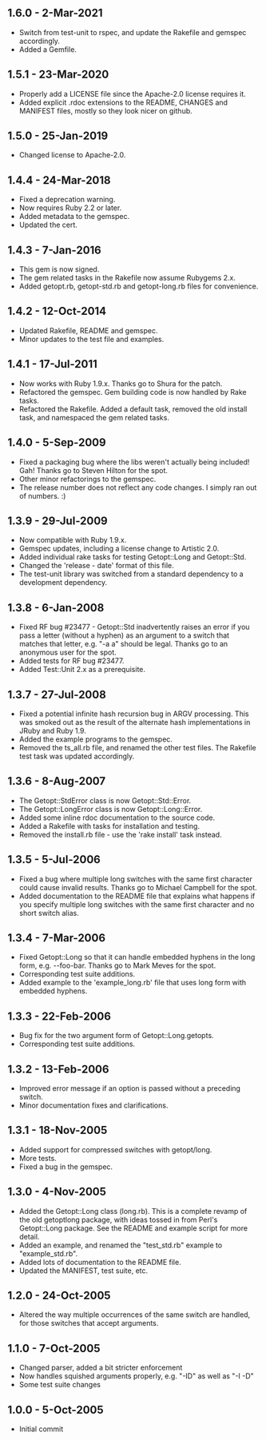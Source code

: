 ## 1.6.0 - 2-Mar-2021
* Switch from test-unit to rspec, and update the Rakefile and gemspec accordingly.
* Added a Gemfile.

## 1.5.1 - 23-Mar-2020
* Properly add a LICENSE file since the Apache-2.0 license requires it.
* Added explicit .rdoc extensions to the README, CHANGES and MANIFEST files,
  mostly so they look nicer on github.

## 1.5.0 - 25-Jan-2019
* Changed license to Apache-2.0.

## 1.4.4 - 24-Mar-2018
* Fixed a deprecation warning.
* Now requires Ruby 2.2 or later.
* Added metadata to the gemspec.
* Updated the cert.

## 1.4.3 - 7-Jan-2016
* This gem is now signed.
* The gem related tasks in the Rakefile now assume Rubygems 2.x.
* Added getopt.rb, getopt-std.rb and getopt-long.rb files for convenience.

## 1.4.2 - 12-Oct-2014
* Updated Rakefile, README and gemspec.
* Minor updates to the test file and examples.

## 1.4.1 - 17-Jul-2011
* Now works with Ruby 1.9.x. Thanks go to Shura for the patch.
* Refactored the gemspec. Gem building code is now handled by Rake tasks.
* Refactored the Rakefile. Added a default task, removed the old install
  task, and namespaced the gem related tasks.

## 1.4.0 - 5-Sep-2009
* Fixed a packaging bug where the libs weren't actually being included! Gah!
  Thanks go to Steven Hilton for the spot.
* Other minor refactorings to the gemspec.
* The release number does not reflect any code changes. I simply ran out
  of numbers. :)

## 1.3.9 - 29-Jul-2009
* Now compatible with Ruby 1.9.x.
* Gemspec updates, including a license change to Artistic 2.0.
* Added individual rake tasks for testing Getopt::Long and Getopt::Std.
* Changed the 'release - date' format of this file.
* The test-unit library was switched from a standard dependency to a
  development dependency.

## 1.3.8 - 6-Jan-2008
* Fixed RF bug #23477 - Getopt::Std inadvertently raises an error if you
  pass a letter (without a hyphen) as an argument to a switch that matches
  that letter, e.g. "-a a" should be legal. Thanks go to an anonymous user
  for the spot.
* Added tests for RF bug #23477.
* Added Test::Unit 2.x as a prerequisite.

## 1.3.7 - 27-Jul-2008
* Fixed a potential infinite hash recursion bug in ARGV processing. This
  was smoked out as the result of the alternate hash implementations in
  JRuby and Ruby 1.9.
* Added the example programs to the gemspec.
* Removed the ts_all.rb file, and renamed the other test files. The Rakefile
  test task was updated accordingly.

## 1.3.6 - 8-Aug-2007
* The Getopt::StdError class is now Getopt::Std::Error.
* The Getopt::LongError class is now Getopt::Long::Error.
* Added some inline rdoc documentation to the source code.
* Added a Rakefile with tasks for installation and testing.
* Removed the install.rb file - use the 'rake install' task instead.

## 1.3.5 - 5-Jul-2006
* Fixed a bug where multiple long switches with the same first character
  could cause invalid results.  Thanks go to Michael Campbell for the spot.
* Added documentation to the README file that explains what happens if you
  specify multiple long switches with the same first character and no short
  switch alias.

## 1.3.4 - 7-Mar-2006
* Fixed Getopt::Long so that it can handle embedded hyphens in the long
  form, e.g. --foo-bar.  Thanks go to Mark Meves for the spot.
* Corresponding test suite additions.
* Added example to the 'example_long.rb' file that uses long form with
  embedded hyphens.

## 1.3.3 - 22-Feb-2006
* Bug fix for the two argument form of Getopt::Long.getopts.
* Corresponding test suite additions.

## 1.3.2 - 13-Feb-2006
* Improved error message if an option is passed without a preceding switch.
* Minor documentation fixes and clarifications.

## 1.3.1 - 18-Nov-2005
* Added support for compressed switches with getopt/long.
* More tests.
* Fixed a bug in the gemspec.

## 1.3.0 - 4-Nov-2005
* Added the Getopt::Long class (long.rb). This is a complete revamp of the
  old getoptlong package, with ideas tossed in from Perl's Getopt::Long
  package. See the README and example script for more detail.
* Added an example, and renamed the "test_std.rb" example to "example_std.rb".
* Added lots of documentation to the README file.
* Updated the MANIFEST, test suite, etc.

## 1.2.0 - 24-Oct-2005
* Altered the way multiple occurrences of the same switch are handled, for
  those switches that accept arguments.

## 1.1.0 - 7-Oct-2005
* Changed parser, added a bit stricter enforcement
* Now handles squished arguments properly, e.g. "-ID" as well as "-I -D"
* Some test suite changes

## 1.0.0 - 5-Oct-2005
* Initial commit

